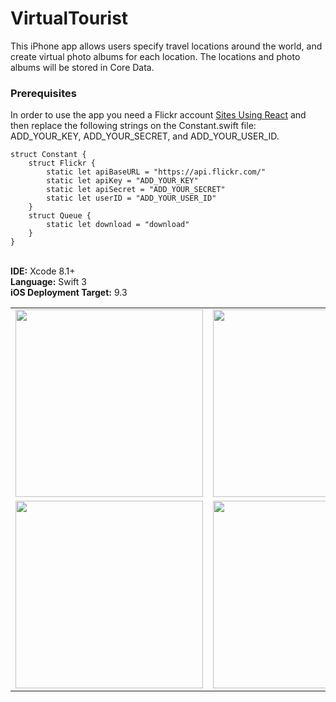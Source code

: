 # VirtualTourist
 This iPhone app allows users specify travel locations around the world, and create virtual photo albums for each location. The locations and photo albums will be stored in Core Data.

### Prerequisites
In order to use the app you need a Flickr account [Sites Using React](https://github.com/facebook/react/wiki/Sites-Using-React) and then replace the following strings on the Constant.swift file: ADD_YOUR_KEY, ADD_YOUR_SECRET, and ADD_YOUR_USER_ID.
```
struct Constant {
    struct Flickr {
        static let apiBaseURL = "https://api.flickr.com/"
        static let apiKey = "ADD_YOUR_KEY"
        static let apiSecret = "ADD_YOUR_SECRET"
        static let userID = "ADD_YOUR_USER_ID"
    }
    struct Queue {
        static let download = "download"
    }
}
```

<br><b>IDE:</b> Xcode 8.1+
<br><b>Language:</b> Swift 3
<br><b>iOS Deployment Target:</b> 9.3
<table>
<tr>
<td>
<kbd>
<img src="https://bennyspr.com/img/github/virtualTourist/Simulator_Screen_Shot_1.png" width="300">
</kbd>
</td>
<td>
<kbd>
<img src="https://bennyspr.com/img/github/virtualTourist/Simulator_Screen_Shot_2.png" width="300">
</kbd>
</td>
</tr>
<tr>
<td>
<kbd>
<img src="https://bennyspr.com/img/github/virtualTourist/Simulator_Screen_Shot_3.png" width="300">
</kbd>
</td>
<td>
<kbd>
<img src="https://bennyspr.com/img/github/virtualTourist/Simulator_Screen_Shot_4.png" width="300">
</kbd>
</td>
</tr>
</table>
